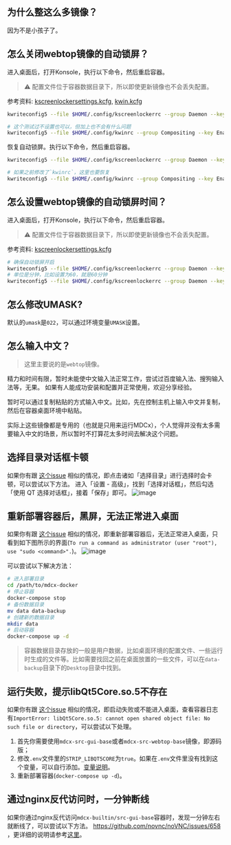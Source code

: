 ## 为什么整这么多镜像？
因为不是小孩子了。


## 怎么关闭webtop镜像的自动锁屏？
进入桌面后，打开Konsole，执行以下命令，然后重启容器。
> ⚠️ 配置文件位于容器数据目录下，所以即使更新镜像也不会丢失配置。

参考资料: [kscreenlockersettings.kcfg](https://github.com/KDE/kscreenlocker/blob/master/settings/kscreenlockersettings.kcfg), [kwin.kcfg](https://github.com/KDE/kwin/blob/master/src/kwin.kcfg)

```bash
kwriteconfig5 --file $HOME/.config/kscreenlockerrc --group Daemon --key Autolock false

# 这个测试过不设置也可以，但加上也不会有什么问题
kwriteconfig5 --file $HOME/.config/kwinrc --group Compositing --key Enabled false
```

恢复自动锁屏。执行以下命令，然后重启容器。
```bash
kwriteconfig5 --file $HOME/.config/kscreenlockerrc --group Daemon --key Autolock true

# 如果之前修改了`kwinrc`，这里也要恢复
kwriteconfig5 --file $HOME/.config/kwinrc --group Compositing --key Enabled true
```


## 怎么设置webtop镜像的自动锁屏时间？
进入桌面后，打开Konsole，执行以下命令，然后重启容器。
> ⚠️ 配置文件位于容器数据目录下，所以即使更新镜像也不会丢失配置。

参考资料: [kscreenlockersettings.kcfg](https://github.com/KDE/kscreenlocker/blob/master/settings/kscreenlockersettings.kcfg)

```bash
# 确保自动锁屏开启
kwriteconfig5 --file $HOME/.config/kscreenlockerrc --group Daemon --key Autolock true
# 单位是分钟，比如设置为60，就是60分钟
kwriteconfig5 --file $HOME/.config/kscreenlockerrc --group Daemon --key Timeout 60
```


## 怎么修改UMASK?
默认的`umask`是`022`，可以通过环境变量`UMASK`设置。


## 怎么输入中文？
> 这里主要说的是`webtop`镜像。

精力和时间有限，暂时未能使中文输入法正常工作，尝试过百度输入法、搜狗输入法等，无果。
如果有人能成功安装和配置并正常使用，欢迎分享经验。

暂时可以通过复制粘贴的方式输入中文。比如，先在控制主机上输入中文并复制，然后在容器桌面环境中粘贴。

实际上这些镜像都是专用的（也就是只用来运行MDCx），个人觉得并没有太多需要输入中文的场景，所以暂时不打算花太多时间去解决这个问题。


## 选择目录对话框卡顿
如果你有跟 [这个issue](https://github.com/northsea4/mdcx-docker/issues/16) 相似的情况，即点击诸如「选择目录」进行选择时会卡顿，可以尝试以下方法。
进入「设置 - 高级」，找到「选择对话框」，然后勾选「使用 QT 选择对话框」，接着「保存」即可。
![image](https://user-images.githubusercontent.com/94440029/230776296-3cba7601-bc14-4e78-a5aa-83913869893b.png)


## 重新部署容器后，黑屏，无法正常进入桌面
如果你有跟 [这个issue](https://github.com/northsea4/mdcx-docker/issues/17) 相似的情况，即重新部署容器后，无法正常进入桌面，只看到如下图所示的界面(`To run a command as administrator (user "root"), use "sudo <command>".`)。
![image](https://user-images.githubusercontent.com/73220226/232524022-167d8333-62b9-422d-bf90-e0bc07463c73.png)

可以尝试以下解决方法：
```bash
# 进入部署目录
cd /path/to/mdcx-docker
# 停止容器
docker-compose stop
# 备份数据目录
mv data data-backup
# 创建新的数据目录
mkdir data
# 启动容器
docker-compose up -d
```

> 容器数据目录存放的一般是用户数据，比如桌面环境的配置文件、一些运行时生成的文件等。比如需要找回之前在桌面放置的一些文件，可以在`data-backup`目录下的`Desktop`目录中找到。


## 运行失败，提示libQt5Core.so.5不存在
如果你有跟 [这个issue](https://github.com/northsea4/mdcx-docker/issues/18) 相似的情况，即启动失败或不能进入桌面，查看容器日志有`ImportError: libQt5Core.so.5: cannot open shared object file: No such file or directory`，可以尝试以下处理。

1. 首先你需要使用`mdcx-src-gui-base`或者`mdcx-src-webtop-base`镜像，即源码版；
2. 修改`.env`文件里的`STRIP_LIBQT5CORE`为`true`。如果在`.env`文件里没有找到这个变量，可以自行添加。[变量说明](https://github.com/northsea4/mdcx-docker/blob/main/gui-base/.env.sample#L58)。
3. 重新部署容器(`docker-compose up -d`)。


## 通过nginx反代访问时，一分钟断线
如果你通过nginx反代访问`mdcx-builtin/src-gui-base`容器时，发现一分钟左右就断线了，可以尝试以下方法。
https://github.com/novnc/noVNC/issues/658 ，更详细的说明请参考[这里](https://github.com/novnc/noVNC/wiki/Proxying-with-nginx)。